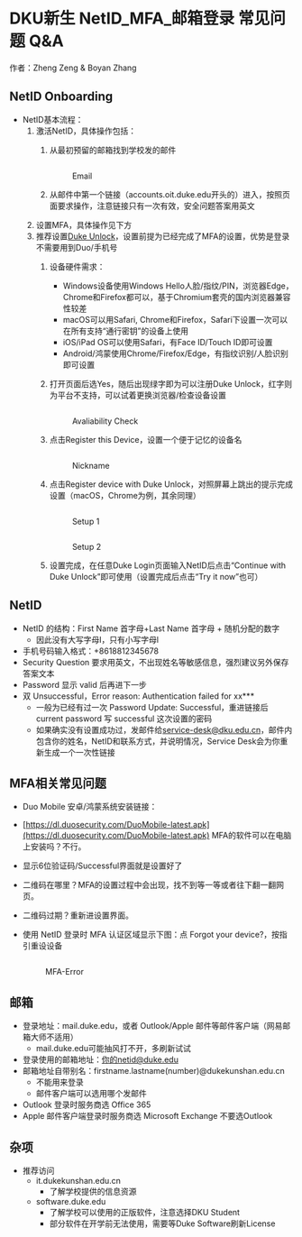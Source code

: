 # DKU新生 NetID\_MFA\_邮箱登录 常见问题 Q\&A

作者：Zheng Zeng & Boyan Zhang

## NetID Onboarding

* NetID基本流程：
  1. 激活NetID，具体操作包括：
     1.  从最初预留的邮箱找到学校发的邮件&#x20;

         <figure><img src="https://s1.ax1x.com/2023/07/18/pCTAWrD.jpg" alt=""><figcaption><p>Email</p></figcaption></figure>
     2. 从邮件中第一个链接（accounts.oit.duke.edu开头的）进入，按照页面要求操作，注意链接只有一次有效，安全问题答案用英文
  2. 设置MFA，具体操作见下方
  3. 推荐设置[Duke Unlock](https://unlock.duke.edu/)，设置前提为已经完成了MFA的设置，优势是登录不需要用到Duo/手机号
     1. 设备硬件需求：
        * Windows设备使用Windows Hello人脸/指纹/PIN，浏览器Edge，Chrome和Firefox都可以，基于Chromium套壳的国内浏览器兼容性较差
        * macOS可以用Safari, Chrome和Firefox，Safari下设置一次可以在所有支持“通行密钥”的设备上使用
        * iOS/iPad OS可以使用Safari，有Face ID/Touch ID即可设置
        * Android/鸿蒙使用Chrome/Firefox/Edge，有指纹识别/人脸识别即可设置
     2.  打开页面后选Yes，随后出现绿字即为可以注册Duke Unlock，红字则为平台不支持，可以试着更换浏览器/检查设备设置&#x20;

         <figure><img src="https://s1.ax1x.com/2023/07/18/pCTAfqe.jpg" alt=""><figcaption><p>Avaliability Check</p></figcaption></figure>
     3.  点击Register this Device，设置一个便于记忆的设备名&#x20;

         <figure><img src="https://s1.ax1x.com/2023/07/18/pCTAc26.jpg" alt=""><figcaption><p>Nickname</p></figcaption></figure>
     4.  点击Register device with Duke Unlock，对照屏幕上跳出的提示完成设置（macOS，Chrome为例，其余同理） &#x20;

         <figure><img src="https://s1.ax1x.com/2023/07/18/pCTA68x.jpg" alt=""><figcaption><p>Setup 1</p></figcaption></figure>

         <figure><img src="https://s1.ax1x.com/2023/07/18/pCTARKO.jpg" alt=""><figcaption><p>Setup 2</p></figcaption></figure>
     5. 设置完成，在任意Duke Login页面输入NetID后点击“Continue with Duke Unlock”即可使用（设置完成后点击“Try it now”也可）

## NetID

* NetID 的结构：First Name 首字母+Last Name 首字母 + 随机分配的数字
  * 因此没有大写字母I，只有小写字母l
* 手机号码输入格式：+8618812345678
* Security Question 要求用英文，不出现姓名等敏感信息，强烈建议另外保存答案文本
* Password 显示 valid 后再进下一步
* 双 Unsuccessful，Error reason: Authentication failed for xx\*\*\*
  * 一般为已经有过一次 Password Update: Successful，重进链接后 current password 写 successful 这次设置的密码
  * 如果确实没有设置成功过，发邮件给[service-desk@dku.edu.cn](https://service-desk@dku.edu.cn)，邮件内包含你的姓名，NetID和联系方式，并说明情况，Service Desk会为你重新生成一个一次性链接

## MFA相关常见问题

* Duo Mobile 安卓/鸿蒙系统安装链接：
* [https://dl.duosecurity.com/DuoMobile-latest.apk](https://dl.duosecurity.com/DuoMobile-latest.apk) MFA的软件可以在电脑上安装吗？不行。
* 显示6位验证码/Successful界面就是设置好了
* 二维码在哪里？MFA的设置过程中会出现，找不到等一等或者往下翻一翻网页。
* 二维码过期？重新进设置界面。
*   使用 NetID 登录时 MFA 认证区域显示下图：点 Forgot your device?，按指引重设设备&#x20;

    <figure><img src="https://s1.ax1x.com/2023/07/18/pCTAgxK.jpg" alt=""><figcaption><p>MFA-Error</p></figcaption></figure>

## 邮箱

* 登录地址：mail.duke.edu，或者 Outlook/Apple 邮件等邮件客户端（网易邮箱大师不适用）
  * mail.duke.edu可能抽风打不开，多刷新试试
* 登录使用的邮箱地址：你的netid@duke.edu
* 邮箱地址自带别名：firstname.lastname(number)@dukekunshan.edu.cn
  * 不能用来登录
  * 邮件客户端可以选用哪个发邮件
* Outlook 登录时服务商选 Office 365
* Apple 邮件客户端登录时服务商选 Microsoft Exchange 不要选Outlook

## 杂项

* 推荐访问
  * it.dukekunshan.edu.cn
    * 了解学校提供的信息资源
  * software.duke.edu
    * 了解学校可以使用的正版软件，注意选择DKU Student
    * 部分软件在开学前无法使用，需要等Duke Software刷新License
